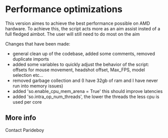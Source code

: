 # Performance optimizations

This version aimes to achieve the best performance possible on AMD hardware.
To achieve this, the script acts more as an aim assist insted of a full fledged aimbot.
The user will still need to do most on the aim

Changes that have been made:
- general clean up of the codebase, added some comments, removed duplicate imports
- added some variables to quickly adjust the behavior of the script: offsets for mouse movement, headshot offset, Max_FPS, model selection etc...
- removed garbage collection and  (I have 32gb of ram and I have never run into memory issues)
- added 'so.enable_cpu_mem_arena = True' this should improve latencies
- added 'so.intra_op_num_threads', the lower the threads the less cpu is used per core

## More info
Contact Parideboy